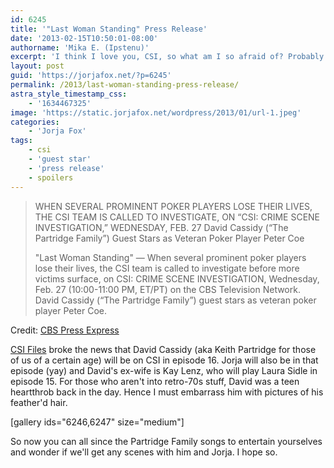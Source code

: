 ```yaml
---
id: 6245
title: '"Last Woman Standing" Press Release'
date: '2013-02-15T10:50:01-08:00'
authorname: 'Mika E. (Ipstenu)'
excerpt: 'I think I love you, CSI, so what am I so afraid of? Probably death and poker, if the normal drama of CSI comes to play.'
layout: post
guid: 'https://jorjafox.net/?p=6245'
permalink: /2013/last-woman-standing-press-release/
astra_style_timestamp_css:
    - '1634467325'
image: 'https://static.jorjafox.net/wordpress/2013/01/url-1.jpeg'
categories:
    - 'Jorja Fox'
tags:
    - csi
    - 'guest star'
    - 'press release'
    - spoilers
---
```


<blockquote>WHEN SEVERAL PROMINENT POKER PLAYERS LOSE THEIR LIVES, THE CSI TEAM IS CALLED TO INVESTIGATE, ON “CSI: CRIME SCENE INVESTIGATION,” WEDNESDAY, FEB. 27
David Cassidy (“The Partridge Family”) Guest Stars as Veteran Poker Player Peter Coe

"Last Woman Standing" — When several prominent poker players lose their lives, the CSI team is called to investigate before more victims surface, on CSI: CRIME SCENE INVESTIGATION, Wednesday, Feb. 27 (10:00-11:00 PM, ET/PT) on the CBS Television Network. David Cassidy (“The Partridge Family”) guest stars as veteran poker player Peter Coe.</blockquote>
Credit: <a href="http://www.cbspressexpress.com/cbs-entertainment/shows/csi-crime-scene-investigation/releases/view?id=34637">CBS Press Express</a>

<a href="http://www.csifiles.com/content/2013/01/david-cassidy-visits-csi/">CSI Files</a> broke the news that David Cassidy (aka Keith Partridge for those of us of a certain age) will be on CSI in episode 16. Jorja will also be in that episode (yay) and David's ex-wife is Kay Lenz, who will play Laura Sidle in episode 15. For those who aren't into retro-70s stuff, David was a teen heartthrob back in the day. Hence I must embarrass him with pictures of his feather'd hair.

[gallery ids="6246,6247" size="medium"]

So now you can all since the Partridge Family songs to entertain yourselves and wonder if we'll get any scenes with him and Jorja. I hope so.

